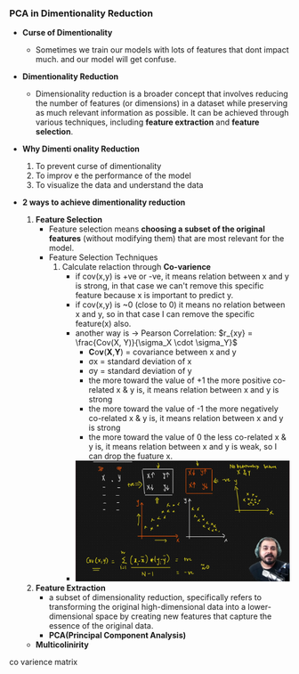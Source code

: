 ### PCA in Dimentionality Reduction

* **Curse of Dimentionality**

  * Sometimes we train our models with lots of features that dont impact much. and our model will get confuse.
* **Dimentionality Reduction**

  * Dimensionality reduction is a broader concept that involves reducing the number of features (or dimensions) in a dataset while preserving as much relevant information as possible. It can be achieved through various techniques, including **feature extraction** and **feature selection**.
* **Why Dimenti onality Reduction**

  1. To prevent curse of dimentionality
  2. To improv  e the performance of the model
  3. To visualize the data and understand the data
* **2 ways to achieve dimentionality reduction**

  1. **Feature Selection**
     * Feature selection means **choosing a subset of the original features** (without modifying them) that are most relevant for the model.
     * Feature Selection Techniques
       1. Calculate relaction through **Co-varience**
          * if cov(x,y) is +ve or -ve, it means relation between x and y is strong, in that case we can't remove this specific feature because x is important to predict y.
          * if cov(x,y) is ~0 (close to 0) it means no relation between x and y, so in that case I can remove the specific feature(x) also.
          * another way is ->  Pearson Correlation: $r_{xy} = \frac{Cov(X, Y)}{\sigma_X \cdot \sigma_Y}$
            * **C**o**v**(**X**,**Y**) = covariance between x and y
            * σx = standard deviation of x
            * σy = standard deviation of y
            * the more toward the value of +1 the more positive co-related x & y is, it means relation between x and y is strong
            * the more toward the value of -1 the more negatively co-related x & y is, it means relation between x and y is strong
            * the more toward the value of 0 the less co-related x & y is, it means relation between x and y is weak, so I can drop the fuature x.
          * ![1755736815537](image/PCA/1755736815537.png)
  2. **Feature Extraction**
     * a subset of dimensionality reduction, specifically refers to transforming the original high-dimensional data into a lower-dimensional space by creating new features that capture the essence of the original data.
     * **PCA(Principal Component Analysis)**

  * **Multicolinirity**

co varience matrix

